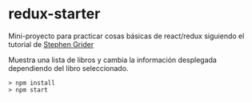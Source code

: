 # redux-starter
Mini-proyecto para practicar cosas básicas de react/redux siguiendo el tutorial de [Stephen Grider](https://github.com/StephenGrider/ReduxSimpleStarter)

Muestra una lista de libros y cambia la información desplegada dependiendo del libro seleccionado.

```
> npm install
> npm start
```
